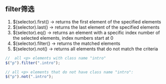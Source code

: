 ## filter筛选
1. $(selector).first() -> returns the first element of the specified elements
2. $(selector).last() -> returns the last element of the specified elements
3. $(selector).eq() -> returns an element with a specific index number of the selected elements, index numbers start at 0
4. $(selector).filter() -> returns the matched elements
5. $(selector).not() -> returns all elements that do not match the criteria

```js
//  all <p> elements with class name "intro"
$("p").filter(".intro");

// all <p> elements that do not have class name "intro":
$("p").not(".intro");
```
  